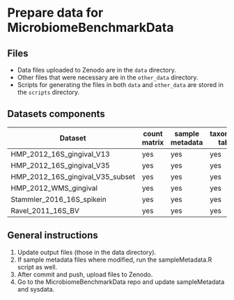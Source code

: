 
# Prepare data for MicrobiomeBenchmarkData

## Files

+ Data files uploaded to Zenodo are in the `data` directory.
+ Other files that were necessary are in the `other_data` directory.
+ Scripts for generating the files in both `data` and `other_data` are stored in the `scripts` directory.

## Datasets components

| Dataset | count matrix | sample metadata | taxonomy table | taxa annotations | phylogenetic tree |
| ------- | ------------ | --------------- | -------------- | ---------------- | ----------------- |
| HMP_2012_16S_gingival_V13 | yes | yes | yes | | yes |
| HMP_2012_16S_gingival_V35 | yes | yes | yes | | yes |
| HMP_2012_16S_gingival_V35_subset | yes | yes | yes | yes | yes |
| HMP_2012_WMS_gingival | yes | yes | yes | | yes |
| Stammler_2016_16S_spikein | yes | yes | yes | yes | |
| Ravel_2011_16S_BV | yes | yes | yes | yes | |

## General instructions

1. Update output files (those in the data directory).
2. If sample metadata files where modified, run the sampleMetadata.R script as
well.
3. After commit and push, upload files to Zenodo.
4. Go to the MicrobiomeBenchmarkData repo and update sampleMetadata and sysdata.




